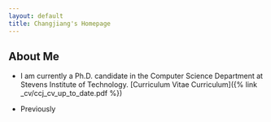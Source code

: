 ```yaml
---
layout: default 
title: Changjiang's Homepage
---
```


## About Me

- I am currently a Ph.D. candidate in the Computer Science Department at Stevens Institute of Technology. [Curriculum Vitae Curriculum]({% link _cv/ccj_cv_up_to_date.pdf %})

- Previously 
